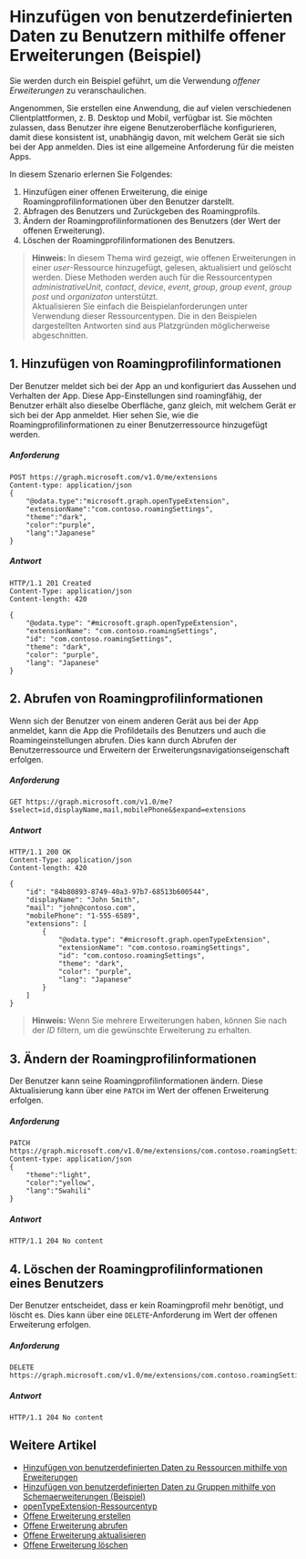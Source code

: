 # <a name="add-custom-data-to-users-using-open-extensions-example"></a>Hinzufügen von benutzerdefinierten Daten zu Benutzern mithilfe offener Erweiterungen (Beispiel)
Sie werden durch ein Beispiel geführt, um die Verwendung *offener Erweiterungen* zu veranschaulichen. 

Angenommen, Sie erstellen eine Anwendung, die auf vielen verschiedenen Clientplattformen, z. B. Desktop und Mobil, verfügbar ist.  Sie möchten zulassen, dass Benutzer ihre eigene Benutzeroberfläche konfigurieren, damit diese konsistent ist, unabhängig davon, mit welchem Gerät sie sich bei der App anmelden. Dies ist eine allgemeine Anforderung für die meisten Apps. 

In diesem Szenario erlernen Sie Folgendes:

1. Hinzufügen einer offenen Erweiterung, die einige Roamingprofilinformationen über den Benutzer darstellt.
2. Abfragen des Benutzers und Zurückgeben des Roamingprofils.
3. Ändern der Roamingprofilinformationen des Benutzers (der Wert der offenen Erweiterung).
4. Löschen der Roamingprofilinformationen des Benutzers.

>**Hinweis:** In diesem Thema wird gezeigt, wie offenen Erweiterungen in einer *user*-Ressource hinzugefügt, gelesen, aktualisiert und gelöscht werden.  Diese Methoden werden auch für die Ressourcentypen *administrativeUnit*, *contact*, *device*, *event*, *group*, *group event*, *group post* und *organizaton* unterstützt.  
Aktualisieren Sie einfach die Beispielanforderungen unter Verwendung dieser Ressourcentypen. Die in den Beispielen dargestellten Antworten sind aus Platzgründen möglicherweise abgeschnitten. 

## <a name="1-add-roaming-profile-information"></a>1. Hinzufügen von Roamingprofilinformationen
Der Benutzer meldet sich bei der App an und konfiguriert das Aussehen und Verhalten der App.  Diese App-Einstellungen sind roamingfähig, der Benutzer erhält also dieselbe Oberfläche, ganz gleich, mit welchem Gerät er sich bei der App anmeldet.  Hier sehen Sie, wie die Roamingprofilinformationen zu einer Benutzerressource hinzugefügt werden.

##### <a name="request"></a>Anforderung
```http
POST https://graph.microsoft.com/v1.0/me/extensions
Content-type: application/json
{
    "@odata.type":"microsoft.graph.openTypeExtension",
    "extensionName":"com.contoso.roamingSettings",
    "theme":"dark",
    "color":"purple",
    "lang":"Japanese"
}
```
##### <a name="response"></a>Antwort
```http
HTTP/1.1 201 Created
Content-Type: application/json
Content-length: 420

{
    "@odata.type": "#microsoft.graph.openTypeExtension",
    "extensionName": "com.contoso.roamingSettings",
    "id": "com.contoso.roamingSettings",
    "theme": "dark",
    "color": "purple",
    "lang": "Japanese"
}
```

## <a name="2-retrieve-roaming-profile-information"></a>2. Abrufen von Roamingprofilinformationen
Wenn sich der Benutzer von einem anderen Gerät aus bei der App anmeldet, kann die App die Profildetails des Benutzers und auch die Roamingeinstellungen abrufen. Dies kann durch Abrufen der Benutzerressource und Erweitern der Erweiterungsnavigationseigenschaft erfolgen.

##### <a name="request"></a>Anforderung
```http
GET https://graph.microsoft.com/v1.0/me?$select=id,displayName,mail,mobilePhone&$expand=extensions
```
##### <a name="response"></a>Antwort
```http
HTTP/1.1 200 OK
Content-Type: application/json
Content-length: 420

{
    "id": "84b80893-8749-40a3-97b7-68513b600544",
    "displayName": "John Smith",
    "mail": "john@contoso.com",
    "mobilePhone": "1-555-6589",
    "extensions": [
        {
            "@odata.type": "#microsoft.graph.openTypeExtension",
            "extensionName": "com.contoso.roamingSettings",
            "id": "com.contoso.roamingSettings",
            "theme": "dark",
            "color": "purple",
            "lang": "Japanese"
        }
    ]
}
```
>**Hinweis:** Wenn Sie mehrere Erweiterungen haben, können Sie nach der *ID* filtern, um die gewünschte Erweiterung zu erhalten.

## <a name="3-change-roaming-profile-information"></a>3. Ändern der Roamingprofilinformationen
Der Benutzer kann seine Roamingprofilinformationen ändern.  Diese Aktualisierung kann über eine ```PATCH``` im Wert der offenen Erweiterung erfolgen. 

##### <a name="request"></a>Anforderung
```http
PATCH https://graph.microsoft.com/v1.0/me/extensions/com.contoso.roamingSettings
Content-type: application/json
{
    "theme":"light",
    "color":"yellow",
    "lang":"Swahili"
}
```

##### <a name="response"></a>Antwort
```
HTTP/1.1 204 No content
```

## <a name="4-delete-a-users-roaming-profile"></a>4. Löschen der Roamingprofilinformationen eines Benutzers
Der Benutzer entscheidet, dass er kein Roamingprofil mehr benötigt, und löscht es. Dies kann über eine ```DELETE```-Anforderung im Wert der offenen Erweiterung erfolgen.

##### <a name="request"></a>Anforderung
```http
DELETE https://graph.microsoft.com/v1.0/me/extensions/com.contoso.roamingSettings
```

##### <a name="response"></a>Antwort
```
HTTP/1.1 204 No content
```

## <a name="see-also"></a>Weitere Artikel

- [Hinzufügen von benutzerdefinierten Daten zu Ressourcen mithilfe von Erweiterungen](extensibility_overview.md)
- [Hinzufügen von benutzerdefinierten Daten zu Gruppen mithilfe von Schemaerweiterungen (Beispiel)](extensibility_schema_groups.md)
- [openTypeExtension-Ressourcentyp](../api-reference/v1.0/resources/opentypeextension.md)
- [Offene Erweiterung erstellen](../api-reference/v1.0/api/opentypeextension_post_opentypeextension.md)
- [Offene Erweiterung abrufen](../api-reference/v1.0/api/opentypeextension_get.md)
- [Offene Erweiterung aktualisieren](../api-reference/v1.0/api/opentypeextension_update.md)
- [Offene Erweiterung löschen](../api-reference/v1.0/api/opentypeextension_delete.md)